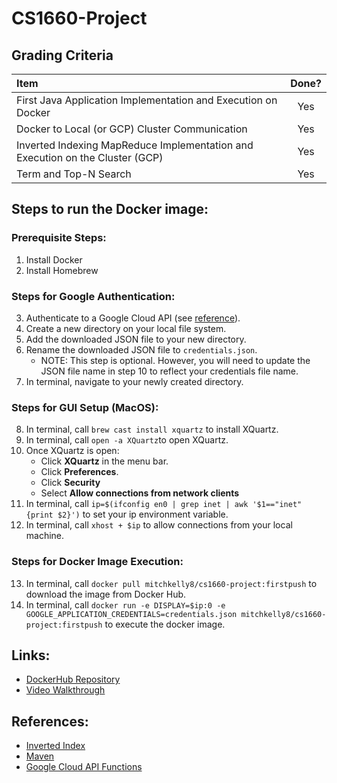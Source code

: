 # CS1660-Project

## Grading Criteria

| Item | Done?  |
| :----- | :-: |
| First Java Application Implementation and Execution on Docker | Yes |
| Docker to Local (or GCP) Cluster Communication | Yes |
| Inverted Indexing MapReduce Implementation and Execution on the Cluster (GCP) | Yes |
| Term and Top-N Search | Yes |

## Steps to run the Docker image:

### Prerequisite Steps:
1. Install Docker
2. Install Homebrew

### Steps for Google Authentication: 
3. Authenticate to a Google Cloud API (see [reference](https://cloud.google.com/docs/authentication/getting-started#auth-cloud-implicit-java)).
4. Create a new directory on your local file system. 
5. Add the downloaded JSON file to your new directory. 
6. Rename the downloaded JSON file to `credentials.json`.
   - NOTE: This step is optional. However, you will need to update the JSON file name in step 10 to reflect your credentials file name. 
7. In terminal, navigate to your newly created directory. 

### Steps for GUI Setup (MacOS):
8. In terminal, call `brew cast install xquartz` to install XQuartz.
9. In terminal, call `open -a XQuartz`to open XQuartz.
10. Once XQuartz is open: 
    - Click **XQuartz** in the menu bar. 
    - Click **Preferences**. 
    - Click **Security**
    - Select **Allow connections from network clients**
11. In terminal, call `ip=$(ifconfig en0 | grep inet | awk '$1=="inet" {print $2}')` to set your ip environment variable.
12. In terminal, call `xhost + $ip` to allow connections from your local machine.

### Steps for Docker Image Execution: 
13. In terminal, call `docker pull mitchkelly8/cs1660-project:firstpush` to download the image from Docker Hub. 
14. In terminal, call `docker run -e DISPLAY=$ip:0 -e GOOGLE_APPLICATION_CREDENTIALS=credentials.json mitchkelly8/cs1660-project:firstpush` to execute the docker image. 

## Links:

- [DockerHub Repository](https://hub.docker.com/repository/docker/mitchkelly8/cs1660-project)
- [Video Walkthrough]()

## References:
- [Inverted Index](https://acadgild.com/blog/building-inverted-index-mapreduce)
- [Maven](https://youtu.be/sNEcpw8LPpo)
- [Google Cloud API Functions](https://cloud.google.com/storage/docs/how-to)

